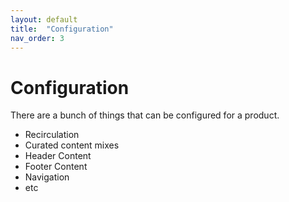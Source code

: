 ```yaml
---
layout: default
title:  "Configuration"
nav_order: 3
---
```


# Configuration

There are a bunch of things that can be configured for a product.

* Recirculation
* Curated content mixes
* Header Content
* Footer Content
* Navigation
* etc
